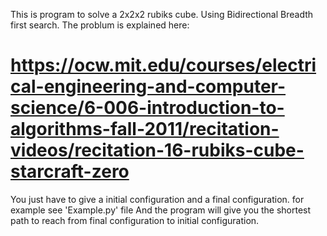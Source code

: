 This is program to solve a 2x2x2 rubiks cube.
Using Bidirectional Breadth first search.
The problum is explained here:
# https://ocw.mit.edu/courses/electrical-engineering-and-computer-science/6-006-introduction-to-algorithms-fall-2011/recitation-videos/recitation-16-rubiks-cube-starcraft-zero

You just have to give a initial configuration and a final configuration.
for example see 'Example.py' file
And the program will give you the shortest path to reach from final configuration to initial configuration.
